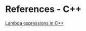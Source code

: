 # References - C++

[Lambda expressions in C++](https://docs.microsoft.com/en-us/cpp/cpp/lambda-expressions-in-cpp?view=msvc-160)
